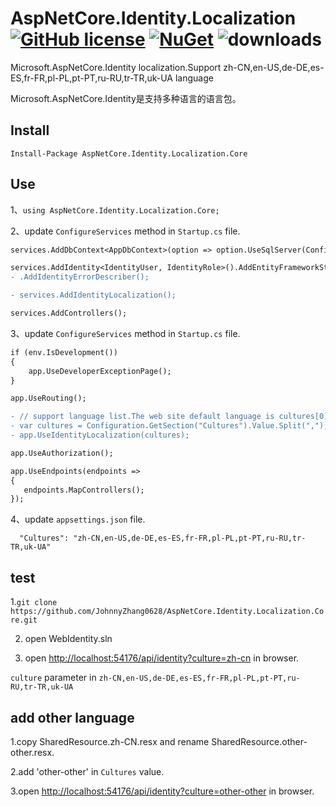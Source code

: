# AspNetCore.Identity.Localization [![GitHub license](https://img.shields.io/github/license/JohnnyZhang0628/AspNetCore.Identity.Localization.Core)](https://github.com/JohnnyZhang0628/AspNetCore.Identity.Localization.Core/blob/main/LICENSE) [![NuGet](https://img.shields.io/nuget/v/AspNetCore.Identity.Localization.Core)](https://www.nuget.org/packages/AspNetCore.Identity.Localization.Core/) ![downloads](https://img.shields.io/nuget/dt/AspNetCore.Identity.Localization.Core)

Microsoft.AspNetCore.Identity localization.Support zh-CN,en-US,de-DE,es-ES,fr-FR,pl-PL,pt-PT,ru-RU,tr-TR,uk-UA language

Microsoft.AspNetCore.Identity是支持多种语言的语言包。

## Install
`Install-Package AspNetCore.Identity.Localization.Core`

## Use
1、`using AspNetCore.Identity.Localization.Core;`

2、update `ConfigureServices` method in  `Startup.cs` file.
```diff
services.AddDbContext<AppDbContext>(option => option.UseSqlServer(Configuration.GetConnectionString("Identity")));

services.AddIdentity<IdentityUser, IdentityRole>().AddEntityFrameworkStores<AppDbContext>()
- .AddIdentityErrorDescriber();

- services.AddIdentityLocalization();

services.AddControllers();

```
3、update `ConfigureServices` method in  `Startup.cs` file.
```diff
if (env.IsDevelopment())
{
    app.UseDeveloperExceptionPage();
}

app.UseRouting();

- // support language list.The web site default language is cultures[0]
- var cultures = Configuration.GetSection("Cultures").Value.Split(",");
- app.UseIdentityLocalization(cultures);

app.UseAuthorization();

app.UseEndpoints(endpoints =>
{
   endpoints.MapControllers();
});

```

4、update  `appsettings.json` file.

`  "Cultures": "zh-CN,en-US,de-DE,es-ES,fr-FR,pl-PL,pt-PT,ru-RU,tr-TR,uk-UA"`
## test
1.`git clone https://github.com/JohnnyZhang0628/AspNetCore.Identity.Localization.Core.git`

2. open WebIdentity.sln

3. open [http://localhost:54176/api/identity?culture=zh-cn](http://localhost:54176/api/identity?culture=zh-cn) in browser.

`culture` parameter in `zh-CN,en-US,de-DE,es-ES,fr-FR,pl-PL,pt-PT,ru-RU,tr-TR,uk-UA`

## add other language 
1.copy SharedResource.zh-CN.resx and rename SharedResource.other-other.resx.

2.add 'other-other' in `Cultures` value.

3.open [http://localhost:54176/api/identity?culture=other-other](http://localhost:54176/api/identity?culture=other-other) in browser.



